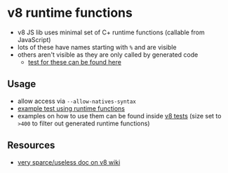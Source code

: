 # v8 runtime functions

- v8 JS lib uses minimal set of C+ runtime functions (callable from JavaScript)
- lots of these have names starting with `%` and are visible
- others aren't visible as they are only called by generated code
  - [test for these can be found here](https://github.com/v8/v8/tree/master/test/mjsunit/runtime-gen)

## Usage

- allow access via `--allow-natives-syntax`
- [example test using runtime
  functions](https://github.com/thlorenz/v8-perf/blob/0d32979a42a05b4d8aa97bf42d017c7a02e9d8e3/test/fast-elements.js#L9-L13)
- examples on how to use them can be found inside [v8
  tests](https://github.com/v8/v8/search?q=--allow-natives-syntax+size%3A%3E400&type=Code) (size set to `>400` to filter
  out generated runtime functions)

## Resources

- [very sparce/useless doc on v8 wiki](https://code.google.com/p/v8/wiki/RuntimeFunctions)
